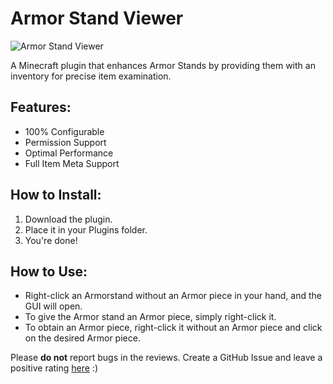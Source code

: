 # Armor Stand Viewer

![Armor Stand Viewer](https://www.spigotmc.org/attachments/upload_2023-12-30_11-21-48-png.806936/)

A Minecraft plugin that enhances Armor Stands by providing them with an inventory for precise item examination.

## Features:
- 100% Configurable
- Permission Support
- Optimal Performance
- Full Item Meta Support

## How to Install:
1. Download the plugin.
2. Place it in your Plugins folder.
3. You're done!

## How to Use:
- Right-click an Armorstand without an Armor piece in your hand, and the GUI will open.
- To give the Armor stand an Armor piece, simply right-click it.
- To obtain an Armor piece, right-click it without an Armor piece and click on the desired Armor piece.

Please **do not** report bugs in the reviews. Create a GitHub Issue and leave a positive rating [here](https://www.spigotmc.org/resources/armorstandviewer.114195/) :)
